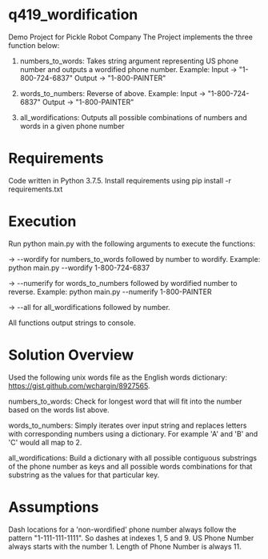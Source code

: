 # q419_wordification

Demo Project for Pickle Robot Company
The Project implements the three function below:

1. numbers_to_words: Takes string argument representing US phone number and outputs a wordified phone number. Example: 
Input -> "1-800-724-6837"
Output -> "1-800-PAINTER"

2. words_to_numbers: Reverse of above. Example:
Input -> "1-800-724-6837"
Output -> "1-800-PAINTER"

3. all_wordifications: Outputs all possible combinations of numbers and words in a given phone number

# Requirements

Code written in Python 3.7.5. Install requirements using pip install -r requirements.txt

# Execution

Run python main.py with the following arguments to execute the functions:

-> --wordify for numbers_to_words followed by number to wordify. Example:
	python main.py --wordify 1-800-724-6837

-> --numerify for words_to_numbers followed by wordified number to reverse. Example:
	python main.py --numerify 1-800-PAINTER

-> --all for all_wordifications followed by number.

All functions output strings to console.

# Solution Overview

Used the following unix words file as the English words dictionary: https://gist.github.com/wchargin/8927565.

numbers_to_words: Check for longest word that will fit into the number based on the words list above.

words_to_numbers: Simply iterates over input string and replaces letters with corresponding numbers using a dictionary. For example 'A' and 'B' and 'C' would all map to 2.

all_wordifications: Build a dictionary with all possible contiguous substrings of the phone number as keys and all possible words combinations for that substring as the values for that particular key.

# Assumptions
Dash locations for a 'non-wordified' phone number always follow the pattern "1-111-111-1111". So dashes at indexes 1, 5 and 9.
US Phone Number always starts with the number 1.
Length of Phone Number is always 11.




